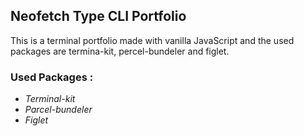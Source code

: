 ## Neofetch Type CLI Portfolio

This is a terminal portfolio made with vanilla JavaScript and the used packages are termina-kit, percel-bundeler and figlet.

### Used Packages :

* *Terminal-kit*
* *Parcel-bundeler*
* *Figlet*
